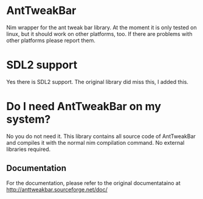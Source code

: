 # AntTweakBar

Nim wrapper for the ant tweak bar library. At the moment it is only tested on linux, but it should work on other platforms, too. If there are problems with other platforms please report them.

# SDL2 support

Yes there is SDL2 support. The original library did miss this, I added this.

# Do I need AntTweakBar on my system?

No you do not need it. This library contains all source code of AntTweakBar and compiles it with the normal nim compilation command. No external libraries required.

## Documentation

For the documentation, please refer to the original documentataino at http://anttweakbar.sourceforge.net/doc/
